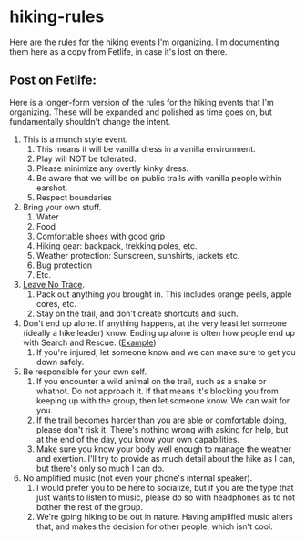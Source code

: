 # hiking-rules

Here are the rules for the hiking events I'm organizing. I'm documenting them here as a copy from Fetlife, in case it's lost on there.  

## Post on Fetlife:

Here is a longer-form version of the rules for the hiking events that I'm organizing.  These will be expanded and polished as time goes on, but fundamentally shouldn't change the intent.

1. This is a munch style event.  
    1. This means it will be vanilla dress in a vanilla environment. 
    2. Play will NOT be tolerated.  
    3. Please minimize any overtly kinky dress. 
    4. Be aware that we will be on public trails with vanilla people within earshot.
    5. Respect boundaries 
2. Bring your own stuff. 
    1. Water
    2. Food
    3. Comfortable shoes with good grip
    4. Hiking gear: backpack, trekking poles, etc. 
    5. Weather protection: Sunscreen, sunshirts, jackets etc. 
    6. Bug protection
    7. Etc. 
3. [Leave No Trace](https://lnt.org/why/7-principles/). 
    1. Pack out anything you brought in. This includes orange peels, apple cores, etc.  
    2. Stay on the trail, and don't create shortcuts and such.
4. Don't end up alone.  If anything happens, at the very least let someone (ideally a hike leader) know.  Ending up alone is often how people end up with Search and Rescue. ([Example](https://en.wikipedia.org/wiki/Aron_Ralston#Canyoneering_accident))
    1. If you're injured, let someone know and we can make sure to get you down safely.
5. Be responsible for your own self.  
    1. If you encounter a wild animal on the trail, such as a snake or whatnot.  Do not approach it.  If that means it's blocking you from keeping up with the group, then let someone know.  We can wait for you. 
    2. If the trail becomes harder than you are able or comfortable doing, please don't risk it.  There's nothing wrong with asking for help, but at the end of the day, you know your own capabilities. 
    3. Make sure you know your body well enough to manage the weather and exertion. I'll try to provide as much detail about the hike as I can, but there's only so much I can do.  
6. No amplified music (not even your phone's internal speaker).
    1. I would prefer you to be here to socialize, but if you are the type that just wants to listen to music, please do so with headphones as to not bother the rest of the group. 
    2. We're going hiking to be out in nature.  Having amplified music alters that, and makes the decision for other people, which isn't cool.
